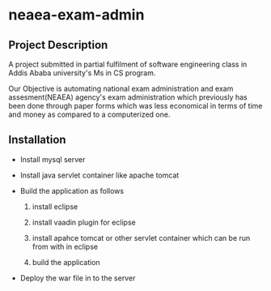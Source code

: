 neaea-exam-admin
================
Project Description
-------------------
 A project submitted in partial fulfilment of software engineering class in Addis Ababa university's Ms in CS program.

 Our Objective is automating national exam administration and exam assesment(NEAEA) agency's exam administration which previously has been done through paper forms which was less economical in terms of time and money as compared to a computerized one.
 
Installation
------------
 
 * Install mysql server
 
 * Install java servlet container like apache tomcat
 
 * Build the application as follows
 
      1. install eclipse
      
      2. install vaadin plugin for eclipse
      
      3. install apahce tomcat or other servlet container which can be run from with in eclipse
      
      4. build the application
      
 * Deploy the war file in to the server
 
